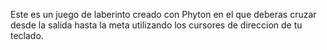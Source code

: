 Este es un juego de laberinto creado con Phyton en el que deberas cruzar desde la salida hasta la meta
utilizando los cursores de direccion de tu teclado.